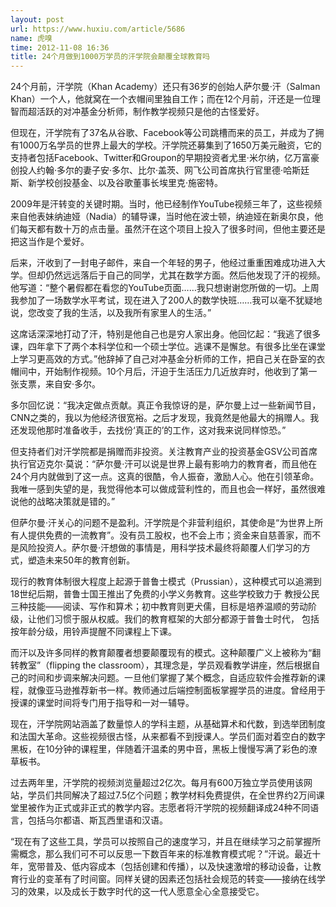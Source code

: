 ```yaml
---
layout: post
url: https://www.huxiu.com/article/5686
name: 虎嗅
time: 2012-11-08 16:36
title: 24个月做到1000万学员的汗学院会颠覆全球教育吗
---
```

24个月前，汗学院（Khan Academy）还只有36岁的创始人萨尔曼·汗（Salman Khan）一个人，他就窝在一个衣帽间里独自工作；而在12个月前，汗还是一位理智而超活跃的对冲基金分析师，制作教学视频只是他的古怪爱好。

但现在，汗学院有了37名从谷歌、Facebook等公司跳槽而来的员工，并成为了拥有1000万名学员的世界上最大的学校。汗学院还募集到了1650万美元融资，它的支持者包括Facebook、Twitter和Groupon的早期投资者尤里·米尔纳，亿万富豪创投人约翰·多尔的妻子安·多尔、比尔·盖茨、网飞公司首席执行官里德·哈斯廷斯、新学校创投基金、以及谷歌董事长埃里克·施密特。

2009年是汗转变的关键时期。当时，他已经制作YouTube视频三年了，这些视频来自他表妹纳迪娅（Nadia）的辅导课，当时他在波士顿，纳迪娅在新奥尔良，他们每天都有数十万的点击量。虽然汗在这个项目上投入了很多时间，但他主要还是把这当作是个爱好。

后来，汗收到了一封电子邮件，来自一个年轻的男子，他经过重重困难成功进入大学。但却仍然远远落后于自己的同学，尤其在数学方面。然后他发现了汗的视频。 他写道：“整个暑假都在看您的YouTube页面……我只想谢谢您所做的一切。上周我参加了一场数学水平考试，现在进入了200人的数学快班……我可以毫不犹疑地说，您改变了我的生活，以及我所有家里人的生活。”

这席话深深地打动了汗，特别是他自己也是穷人家出身。他回忆起：“我逃了很多课，四年拿下了两个本科学位和一个硕士学位。逃课不是懈怠。有很多比坐在课堂上学习更高效的方式。”他辞掉了自己对冲基金分析师的工作，把自己关在卧室的衣帽间中，开始制作视频。10个月后，汗迫于生活压力几近放弃时，他收到了第一张支票，来自安·多尔。

多尔回忆说：“我决定做点贡献。真正令我惊讶的是，萨尔曼上过一些新闻节目，CNN之类的，我以为他经济很宽裕。之后才发现，我竟然是他最大的捐赠人。我还发现他那时准备收手，去找份‘真正的’的工作，这对我来说同样惊恐。”

但支持者们对汗学院都是捐赠而非投资。关注教育产业的投资基金GSV公司首席执行官迈克尔·莫说：“萨尔曼·汗可以说是世界上最有影响力的教育者，而且他在24个月内就做到了这一点。这真的很酷，令人振奋，激励人心。他在引领革命。我唯一感到失望的是，我觉得他本可以做成营利性的，而且也会一样好，虽然很难说他的战略决策就是错的。”

但萨尔曼·汗关心的问题不是盈利。汗学院是个非营利组织，其使命是“为世界上所有人提供免费的一流教育”。没有员工股权，也不会上市；资金来自慈善家，而不是风险投资人。萨尔曼·汗想做的事情是，用科学技术最终将颠覆人们学习的方式，塑造未来50年的教育创新。

现行的教育体制很大程度上起源于普鲁士模式（Prussian），这种模式可以追溯到18世纪后期，普鲁士国王推出了免费的小学义务教育。这些学校致力于 教授公民三种技能——阅读、写作和算术；初中教育则更犬儒，目标是培养温顺的劳动阶级，让他们习惯于服从权威。我们的教育框架的大部分都源于普鲁士时代， 包括按年龄分级，用铃声提醒不同课程上下课。

而汗以及许多同样的教育颠覆者想要颠覆现有的模式。这种颠覆广义上被称为“翻转教室”（flipping the classroom），其理念是，学员观看教学讲座，然后根据自己的时间和步调来解决问题。一旦他们掌握了某个概念，自适应软件会推荐新的课程，就像亚马逊推荐新书一样。教师通过后端控制面板掌握学员的进度。曾经用于授课的课堂时间将专门用于指导和一对一辅导。

现在，汗学院网站涵盖了数量惊人的学科主题，从基础算术和代数，到选举团制度和法国大革命。这些视频很古怪，从来都看不到授课人。学员们面对着空白的数字黑板，在10分钟的课程里，伴随着汗温柔的男中音，黑板上慢慢写满了彩色的潦草板书。

过去两年里，汗学院的视频浏览量超过2亿次。每月有600万独立学员使用该网站，学员们共同解决了超过7.5亿个问题；教学材料免费提供，在全世界约2万间课堂里被作为正式或非正式的教学内容。志愿者将汗学院的视频翻译成24种不同语言，包括乌尔都语、斯瓦西里语和汉语。

“现在有了这些工具，学员可以按照自己的速度学习，并且在继续学习之前掌握所需概念，那么我们可不可以反思一下数百年来的标准教育模式呢？”汗说。最近十年，宽带普及、低内容成本（包括创建和传播），以及快速激增的移动设备，让教育行业的变革有了时间窗。同样关键的因素还包括社会规范的转变——接纳在线学习的效果，以及成长于数字时代的这一代人愿意全心全意接受它。

